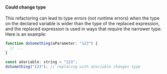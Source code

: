 #### Could change type
This refactoring can lead to type errors (not runtime errors) when the type on the declared variable is wider than the type of the replaced expression, and the replaced expression is used in ways that require the narrower type. Here is an example:
```javascript
function doSomething(aParameter: "123") {
  // ...
}

const aVariable: string = "123";
doSomething("123"); // replacing with aVariable changes type
```